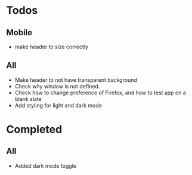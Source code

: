 # Todos

## Mobile
- make header to size correctly

## All
- Make header to not have transparent background
- Check why window is not defined.
- Check how to change preference of Firefox, and how to test app on a blank slate
- Add styling for light and dark mode

# Completed

## All
- Added dark mode toggle
